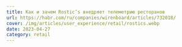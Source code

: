 ```yaml
---
title: Как и зачем Rostic’s внедряет телеметрию ресторанов
url: https://habr.com/ru/companies/wirenboard/articles/732018/
cover: /img/articles/user_experience/retail/rostics.webp
date: 2023-04-27
category: retail
---
```

